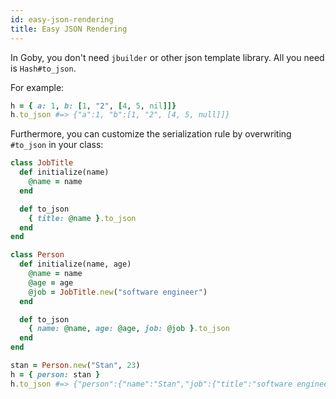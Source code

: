 ```yaml
---
id: easy-json-rendering
title: Easy JSON Rendering
---
```


In Goby, you don't need `jbuilder` or other json template library. All you need is `Hash#to_json`.

For example:

```ruby
h = { a: 1, b: [1, "2", [4, 5, nil]]}
h.to_json #=> {"a":1, "b":[1, "2", [4, 5, null]]}
```

Furthermore, you can customize the serialization rule by overwriting `#to_json` in your class:

```ruby
class JobTitle
  def initialize(name)
    @name = name
  end

  def to_json
    { title: @name }.to_json
  end
end

class Person
  def initialize(name, age)
    @name = name
    @age = age
    @job = JobTitle.new("software engineer")
  end

  def to_json
    { name: @name, age: @age, job: @job }.to_json
  end
end

stan = Person.new("Stan", 23)
h = { person: stan }
h.to_json #=> {"person":{"name":"Stan","job":{"title":"software engineer"},"age":23}}
```

